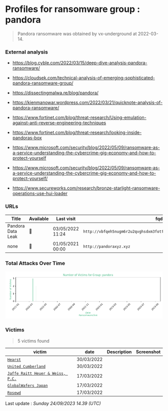 # Profiles for ransomware group : **pandora**


> Pandora ransomware was obtained by vx-underground at 2022-03-14.

### External analysis
- https://blog.cyble.com/2022/03/15/deep-dive-analysis-pandora-ransomware/

- https://cloudsek.com/technical-analysis-of-emerging-sophisticated-pandora-ransomware-group/

- https://dissectingmalwa.re/blog/pandora/

- https://kienmanowar.wordpress.com/2022/03/21/quicknote-analysis-of-pandora-ransomware/

- https://www.fortinet.com/blog/threat-research/Using-emulation-against-anti-reverse-engineering-techniques

- https://www.fortinet.com/blog/threat-research/looking-inside-pandoras-box

- https://www.microsoft.com/security/blog/2022/05/09/ransomware-as-a-service-understanding-the-cybercrime-gig-economy-and-how-to-protect-yourself

- https://www.microsoft.com/security/blog/2022/05/09/ransomware-as-a-service-understanding-the-cybercrime-gig-economy-and-how-to-protect-yourself/

- https://www.secureworks.com/research/bronze-starlight-ransomware-operations-use-hui-loader

### URLs
| Title | Available | Last visit | fqdn | Screenshot 
|---|---|---|---|---|
| Pandora Data Leak | 🔴 | 03/05/2022 11:24 | `http://vbfqeh5nugm6r2u2qvghsdxm3fotf5wbxb5ltv6vw77vus5frdpuaiid.onion` | ❌ | 
| none | 🔴 | 01/05/2021 00:00 | `http://pandoraxyz.xyz` | ❌ | 

### Total Attacks Over Time

![Statistics](../graphs/stats-pandora.png)


### Victims

> 5 victims found

| victim | date | Description | Screenshot | 
|---|---|---|---|
| [`Hearst`](https://google.com/search?q=Hearst) | 30/03/2022 |   |   |
| [`United Cumberland`](https://google.com/search?q=United+Cumberland) | 30/03/2022 |   |   |
| [`Jaffe Raitt Heuer & Weiss, P.C.`](https://google.com/search?q=Jaffe+Raitt+Heuer+%26+Weiss%2C+P.C.) | 17/03/2022 |   |   |
| [`GlobalWafers Japan`](https://google.com/search?q=GlobalWafers+Japan) | 17/03/2022 |   |   |
| [`Rosewd`](https://google.com/search?q=Rosewd) | 17/03/2022 |   |   |



Last update : _Sunday 24/09/2023 14.39 (UTC)_
